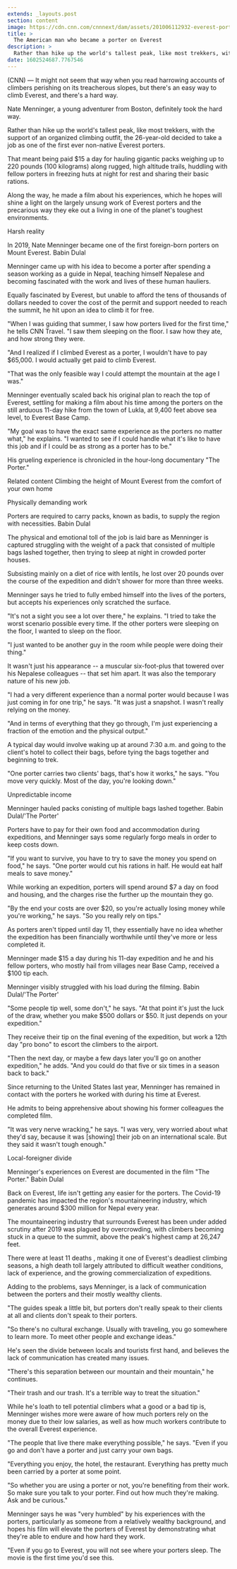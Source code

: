 ```yaml
--- 
extends: _layouts.post 
section: content 
image: https://cdn.cnn.com/cnnnext/dam/assets/201006112932-everest-porter-new-7-5-super-tease.jpg 
title: > 
  The American man who became a porter on Everest 
description: > 
  Rather than hike up the world's tallest peak, like most trekkers, with the support of an organized climbing outfit, the 26-year-old decided to take a job as one of the first ever non-native Everest porters.Harsh realityIn 2019, Nate Menninger became one of the first foreign-born porters on Mount Everest."And I realized if I climbed Everest as a porter, I wouldn't have to pay $65,000.Most of the day, you're looking down."Local-foreigner divideMenninger's experiences on Everest are documented in the film "The Porter." 
date: 1602524687.7767546 
--- 
```

(CNN) — It might not seem that way when you read harrowing accounts of climbers perishing on its treacherous slopes, but there's an easy way to climb Everest, and there's a hard way.

Nate Menninger, a young adventurer from Boston, definitely took the hard way.

Rather than hike up the world's tallest peak, like most trekkers, with the support of an organized climbing outfit, the 26-year-old decided to take a job as one of the first ever non-native Everest porters.

That meant being paid $15 a day for hauling gigantic packs weighing up to 220 pounds (100 kilograms) along rugged, high altitude trails, huddling with fellow porters in freezing huts at night for rest and sharing their basic rations.

Along the way, he made a film about his experiences, which he hopes will shine a light on the largely unsung work of Everest porters and the precarious way they eke out a living in one of the planet's toughest environments.

Harsh reality

In 2019, Nate Menninger became one of the first foreign-born porters on Mount Everest. Babin Dulal

Menninger came up with his idea to become a porter after spending a season working as a guide in Nepal, teaching himself Nepalese and becoming fascinated with the work and lives of these human hauliers.

Equally fascinated by Everest, but unable to afford the tens of thousands of dollars needed to cover the cost of the permit and support needed to reach the summit, he hit upon an idea to climb it for free.

"When I was guiding that summer, I saw how porters lived for the first time," he tells CNN Travel. "I saw them sleeping on the floor. I saw how they ate, and how strong they were.

"And I realized if I climbed Everest as a porter, I wouldn't have to pay $65,000. I would actually get paid to climb Everest.

"That was the only feasible way I could attempt the mountain at the age I was."

Menninger eventually scaled back his original plan to reach the top of Everest, settling for making a film about his time among the porters on the still arduous 11-day hike from the town of Lukla, at 9,400 feet above sea level, to Everest Base Camp.

"My goal was to have the exact same experience as the porters no matter what," he explains. "I wanted to see if I could handle what it's like to have this job and if I could be as strong as a porter has to be."

His grueling experience is chronicled in the hour-long documentary "The Porter."

Related content Climbing the height of Mount Everest from the comfort of your own home

Physically demanding work

Porters are required to carry packs, known as badis, to supply the region with necessities. Babin Dulal

The physical and emotional toll of the job is laid bare as Menninger is captured struggling with the weight of a pack that consisted of multiple bags lashed together, then trying to sleep at night in crowded porter houses.

Subsisting mainly on a diet of rice with lentils, he lost over 20 pounds over the course of the expedition and didn't shower for more than three weeks.

Menninger says he tried to fully embed himself into the lives of the porters, but accepts his experiences only scratched the surface.

"It's not a sight you see a lot over there," he explains. "I tried to take the worst scenario possible every time. If the other porters were sleeping on the floor, I wanted to sleep on the floor.

"I just wanted to be another guy in the room while people were doing their thing."

It wasn't just his appearance -- a muscular six-foot-plus that towered over his Nepalese colleagues -- that set him apart. It was also the temporary nature of his new job.

"I had a very different experience than a normal porter would because I was just coming in for one trip," he says. "It was just a snapshot. I wasn't really relying on the money.

"And in terms of everything that they go through, I'm just experiencing a fraction of the emotion and the physical output."

A typical day would involve waking up at around 7:30 a.m. and going to the client's hotel to collect their bags, before tying the bags together and beginning to trek.

"One porter carries two clients' bags, that's how it works," he says. "You move very quickly. Most of the day, you're looking down."

Unpredictable income

Menninger hauled packs conisting of multiple bags lashed together. Babin Dulal/'The Porter'

Porters have to pay for their own food and accommodation during expeditions, and Menninger says some regularly forgo meals in order to keep costs down.

"If you want to survive, you have to try to save the money you spend on food," he says. "One porter would cut his rations in half. He would eat half meals to save money."

While working an expedition, porters will spend around $7 a day on food and housing, and the charges rise the further up the mountain they go.

"By the end your costs are over $20, so you're actually losing money while you're working," he says. "So you really rely on tips."

As porters aren't tipped until day 11, they essentially have no idea whether the expedition has been financially worthwhile until they've more or less completed it.

Menninger made $15 a day during his 11-day expedition and he and his fellow porters, who mostly hail from villages near Base Camp, received a $100 tip each.

Menninger visibly struggled with his load during the filming. Babin Dulal/'The Porter'

"Some people tip well, some don't," he says. "At that point it's just the luck of the draw, whether you make $500 dollars or $50. It just depends on your expedition."

They receive their tip on the final evening of the expedition, but work a 12th day "pro bono" to escort the climbers to the airport.

"Then the next day, or maybe a few days later you'll go on another expedition," he adds. "And you could do that five or six times in a season back to back."

Since returning to the United States last year, Menninger has remained in contact with the porters he worked with during his time at Everest.

He admits to being apprehensive about showing his former colleagues the completed film.

"It was very nerve wracking," he says. "I was very, very worried about what they'd say, because it was [showing] their job on an international scale. But they said it wasn't tough enough."

Local-foreigner divide

Menninger's experiences on Everest are documented in the film "The Porter." Babin Dulal

Back on Everest, life isn't getting any easier for the porters. The Covid-19 pandemic has impacted the region's mountaineering industry, which generates around $300 million for Nepal every year.

The mountaineering industry that surrounds Everest has been under added scrutiny after 2019 was plagued by overcrowding, with climbers becoming stuck in a queue to the summit, above the peak's highest camp at 26,247 feet.

There were at least 11 deaths , making it one of Everest's deadliest climbing seasons, a high death toll largely attributed to difficult weather conditions, lack of experience, and the growing commercialization of expeditions.

Adding to the problems, says Menninger, is a lack of communication between the porters and their mostly wealthy clients.

"The guides speak a little bit, but porters don't really speak to their clients at all and clients don't speak to their porters.

"So there's no cultural exchange. Usually with traveling, you go somewhere to learn more. To meet other people and exchange ideas."

He's seen the divide between locals and tourists first hand, and believes the lack of communication has created many issues.

"There's this separation between our mountain and their mountain," he continues.

"Their trash and our trash. It's a terrible way to treat the situation."

While he's loath to tell potential climbers what a good or a bad tip is, Menninger wishes more were aware of how much porters rely on the money due to their low salaries, as well as how much workers contribute to the overall Everest experience.

"The people that live there make everything possible," he says. "Even if you go and don't have a porter and just carry your own bags.

"Everything you enjoy, the hotel, the restaurant. Everything has pretty much been carried by a porter at some point.

"So whether you are using a porter or not, you're benefiting from their work. So make sure you talk to your porter. Find out how much they're making. Ask and be curious."

Menninger says he was "very humbled" by his experiences with the porters, particularly as someone from a relatively wealthy background, and hopes his film will elevate the porters of Everest by demonstrating what they're able to endure and how hard they work.

"Even if you go to Everest, you will not see where your porters sleep. The movie is the first time you'd see this.